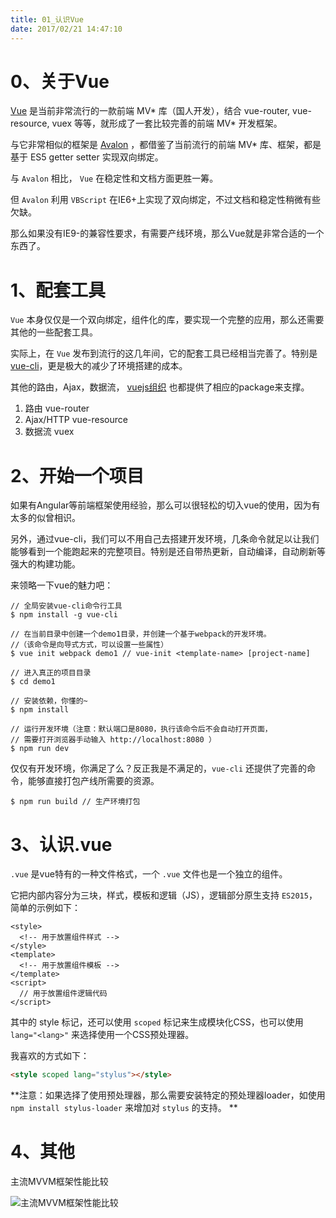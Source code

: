 ```yaml
---
title: 01_认识Vue
date: 2017/02/21 14:47:10
---
```


# 0、关于Vue

[Vue](https://vuejs.org.cn/) 是当前非常流行的一款前端 MV* 库（国人开发），结合 vue-router, vue-resource, vuex 等等，就形成了一套比较完善的前端 MV* 开发框架。

与它非常相似的框架是 [Avalon](http://avalonjs.coding.me/) ，都借鉴了当前流行的前端 MV* 库、框架，都是基于 ES5 getter setter 实现双向绑定。

与 ``Avalon`` 相比， ``Vue`` 在稳定性和文档方面更胜一筹。

但 ``Avalon`` 利用 ``VBScript`` 在IE6+上实现了双向绑定，不过文档和稳定性稍微有些欠缺。

那么如果没有IE9-的兼容性要求，有需要产线环境，那么Vue就是非常合适的一个东西了。

# 1、配套工具

``Vue`` 本身仅仅是一个双向绑定，组件化的库，要实现一个完整的应用，那么还需要其他的一些配套工具。

实际上，在 ``Vue`` 发布到流行的这几年间，它的配套工具已经相当完善了。特别是 [vue-cli](https://github.com/vuejs/vue-cli)，更是极大的减少了环境搭建的成本。

其他的路由，Ajax，数据流， [vuejs组织](https://github.com/vuejs) 也都提供了相应的package来支撑。

1. 路由  vue-router
2. Ajax/HTTP vue-resource
3. 数据流 vuex

# 2、开始一个项目

如果有Angular等前端框架使用经验，那么可以很轻松的切入vue的使用，因为有太多的似曾相识。

另外，通过vue-cli，我们可以不用自己去搭建开发环境，几条命令就足以让我们能够看到一个能跑起来的完整项目。特别是还自带热更新，自动编译，自动刷新等强大的构建功能。

来领略一下vue的魅力吧：

```
// 全局安装vue-cli命令行工具
$ npm install -g vue-cli  

// 在当前目录中创建一个demo1目录，并创建一个基于webpack的开发环境。
//（该命令是向导式方式，可以设置一些属性）
$ vue init webpack demo1 // vue-init <template-name> [project-name]

// 进入真正的项目目录
$ cd demo1 

// 安装依赖，你懂的~
$ npm install 

// 运行开发环境（注意：默认端口是8080，执行该命令后不会自动打开页面，
// 需要打开浏览器手动输入 http://localhost:8080 ）
$ npm run dev 
```

仅仅有开发环境，你满足了么？反正我是不满足的，``vue-cli`` 还提供了完善的命令，能够直接打包产线所需要的资源。

```
$ npm run build // 生产环境打包
```

# 3、认识.vue

``.vue`` 是vue特有的一种文件格式，一个 ``.vue`` 文件也是一个独立的组件。

它把内部内容分为三块，样式，模板和逻辑（JS），逻辑部分原生支持 ``ES2015``，简单的示例如下：

```
<style>
  <!-- 用于放置组件样式 -->
</style>
<template>
  <!-- 用于放置组件模板 -->
</template>
<script>
  // 用于放置组件逻辑代码
</script>
```

其中的 style 标记，还可以使用 ``scoped`` 标记来生成模块化CSS，也可以使用 ``lang="<lang>"`` 来选择使用一个CSS预处理器。

我喜欢的方式如下：

```html
<style scoped lang="stylus"></style>
```

**注意：如果选择了使用预处理器，那么需要安装特定的预处理器loader，如使用 ``npm install stylus-loader`` 来增加对 ``stylus`` 的支持。 **

# 4、其他

主流MVVM框架性能比较

![主流MVVM框架性能比较](http://avalonjs.coding.me/styles/performance.jpg)